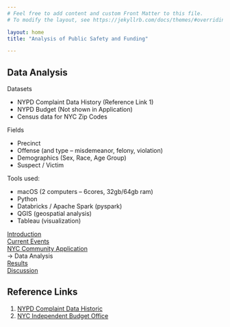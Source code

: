 ```yaml
---
# Feel free to add content and custom Front Matter to this file.
# To modify the layout, see https://jekyllrb.com/docs/themes/#overriding-theme-defaults

layout: home
title: "Analysis of Public Safety and Funding"

---
```


## Data Analysis

Datasets 
* NYPD Complaint Data History (Reference Link 1)
* NYPD Budget (Not shown in Application)
* Census data for NYC Zip Codes

Fields
* Precinct 
* Offense (and type – misdemeanor, felony, violation)
* Demographics (Sex, Race, Age Group)
* Suspect / Victim

Tools used: 
* macOS (2 computers – 6cores, 32gb/64gb ram)
* Python
* Databricks / Apache Spark (pyspark)
* QGIS (geospatial analysis)
* Tableau (visualization)

<div id="navigationSide">
    <a href="/">Introduction</a>
    <br>
    <a href="/projects/ait722/Current_Events">Current Events</a>
    <br>
    <a href="/projects/ait722/application/">NYC Community Application</a>
    <br>
    <a disabled> -> Data Analysis</a>
    <br>
    <a href="/projects/ait722/application/results">Results</a>
    <br>
    <a href="/projects/ait722/application/discussion">Discussion</a>
</div>
<div id="referenceLinks">
    <h2>Reference Links</h2>
    <ol>        
        <li>
            <a href="https://data.cityofnewyork.us/Public-Safety/NYPD-Complaint-Data-Historic/qgea-i56i">NYPD Complaint Data Historic</a>
        </li>
        <li>
            <a href="https://ibo.nyc.ny.us/RevenueSpending/nypd.html">NYC Independent Budget Office</a>
        </li>
    </ol>
</div>

<script>
    $(document).ready(() => {
        var toc = $("#navigationSide");
        if (toc != null)
        {
            var nav = $("div.col-md-2");
            toc.prependTo(nav);
        }

        var ref = $("#referenceLinks");
        if (ref != null)
        {
            var nav = $("div.col-md-2");
            ref.appendTo(nav);
        }        
        return;
    });

</script>